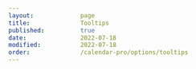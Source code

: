 ```yaml
---
layout:             page
title:              Tooltips
published:          true
date:               2022-07-18
modified:           2022-07-18
order:              /calendar-pro/options/tooltips
---
```


